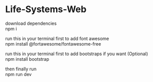 # Life-Systems-Web

download dependencies<br/>
      npm i

run this in your terminal first to add font awesome<br/>
      npm install @fortawesome/fontawesome-free

run this in your terminal first to add bootstraps if you want (Optional)<br/>
      npm install bootstrap

then finally run<br/>
      npm run dev
